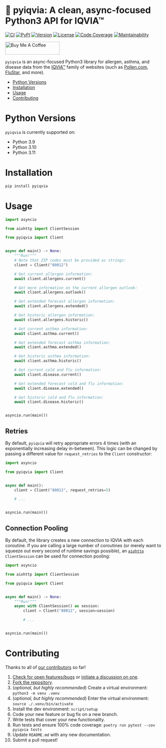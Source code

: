 # 🌻 pyiqvia: A clean, async-focused Python3 API for IQVIA™

[![CI][ci-badge]][ci]
[![PyPI][pypi-badge]][pypi]
[![Version][version-badge]][version]
[![License][license-badge]][license]
[![Code Coverage][codecov-badge]][codecov]
[![Maintainability][maintainability-badge]][maintainability]

<a href="https://www.buymeacoffee.com/bachya1208P" target="_blank"><img src="https://cdn.buymeacoffee.com/buttons/default-orange.png" alt="Buy Me A Coffee" height="41" width="174"></a>

`pyiqvia` is an async-focused Python3 library for allergen, asthma, and disease data from
the [IQVIA™][iqvia] family of websites (such as [Pollen.com][pollen],
[FluStar][flustar], and more).

- [Python Versions](#python-versions)
- [Installation](#installation)
- [Usage](#usage)
- [Contributing](#contributing)

# Python Versions

`pyiqvia` is currently supported on:

- Python 3.9
- Python 3.10
- Python 3.11

# Installation

```bash
pip install pyiqvia
```

# Usage

```python
import asyncio

from aiohttp import ClientSession

from pyiqvia import Client


async def main() -> None:
    """Run!"""
    # Note that ZIP codes must be provided as strings:
    client = Client("80012")

    # Get current allergen information:
    await client.allergens.current()

    # Get more information on the current allergen outlook:
    await client.allergens.outlook()

    # Get extended forecast allergen information:
    await client.allergens.extended()

    # Get historic allergen information:
    await client.allergens.historic()

    # Get current asthma information:
    await client.asthma.current()

    # Get extended forecast asthma information:
    await client.asthma.extended()

    # Get historic asthma information:
    await client.asthma.historic()

    # Get current cold and flu information:
    await client.disease.current()

    # Get extended forecast cold and flu information:
    await client.disease.extended()

    # Get historic cold and flu information:
    await client.disease.historic()


asyncio.run(main())
```

## Retries

By default, `pyiqvia` will retry appropriate errors 4 times (with an exponentially
increasing delay in-between). This logic can be changed by passing a different value for
`request_retries` to the `Client` constructor:

```python
import asyncio

from pyiqvia import Client


async def main():
    client = Client("80012", request_retries=5)

    # ...


asyncio.run(main())
```

## Connection Pooling

By default, the library creates a new connection to IQVIA with each coroutine. If you
are calling a large number of coroutines (or merely want to squeeze out every second of
runtime savings possible), an [`aiohttp`][aiohttp] `ClientSession` can be used for
connection pooling:

```python
import asyncio

from aiohttp import ClientSession

from pyiqvia import Client


async def main() -> None:
    """Run!"""
    async with ClientSession() as session:
        client = Client("80012", session=session)

        # ...


asyncio.run(main())
```

# Contributing

Thanks to all of [our contributors][contributors] so far!

1. [Check for open features/bugs][issues] or [initiate a discussion on one][new-issue].
2. [Fork the repository][fork].
3. (_optional, but highly recommended_) Create a virtual environment: `python3 -m venv .venv`
4. (_optional, but highly recommended_) Enter the virtual environment: `source ./.venv/bin/activate`
5. Install the dev environment: `script/setup`
6. Code your new feature or bug fix on a new branch.
7. Write tests that cover your new functionality.
8. Run tests and ensure 100% code coverage: `poetry run pytest --cov pyiqvia tests`
9. Update `README.md` with any new documentation.
10. Submit a pull request!

[aiohttp]: https://github.com/aio-libs/aiohttp
[ci-badge]: https://github.com/bachya/pyiqvia/workflows/CI/badge.svg
[ci]: https://github.com/bachya/pyiqvia/actions
[codecov-badge]: https://codecov.io/gh/bachya/pyiqvia/branch/dev/graph/badge.svg
[codecov]: https://codecov.io/gh/bachya/pyiqvia
[contributors]: https://github.com/bachya/pyiqvia/graphs/contributors
[flustar]: https://flustar.com
[fork]: https://github.com/bachya/pyiqvia/fork
[iqvia]: https://www.iqvia.com
[issues]: https://github.com/bachya/pyiqvia/issues
[license-badge]: https://img.shields.io/pypi/l/pyiqvia.svg
[license]: https://github.com/bachya/pyiqvia/blob/main/LICENSE
[maintainability-badge]: https://api.codeclimate.com/v1/badges/3bf37f9cabf73b5d991e/maintainability
[maintainability]: https://codeclimate.com/github/bachya/pyiqvia/maintainability
[new-issue]: https://github.com/bachya/pyiqvia/issues/new
[new-issue]: https://github.com/bachya/pyiqvia/issues/new
[pollen]: https://pollen.com
[pypi-badge]: https://img.shields.io/pypi/v/pyiqvia.svg
[pypi]: https://pypi.python.org/pypi/pyiqvia
[version-badge]: https://img.shields.io/pypi/pyversions/pyiqvia.svg
[version]: https://pypi.python.org/pypi/pyiqvia
